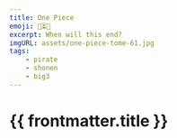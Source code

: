 ```yaml
---
title: One Piece
emoji: 🔄⏳📅 
excerpt: When will this end?
imgURL: assets/one-piece-tome-61.jpg
tags: 
    - pirate
    - shonen 
    - big3
---
```


<script setup lang="ts">
import { useData } from 'vitepress'
import BlurryImage from '@components/BlurryImage.vue'

const {frontmatter} = useData();
</script>
<!-- LTeX: enabled=false -->
# {{ frontmatter.title }}
<!-- LTeX: enabled=true -->

<BlurryImage :srcUrl="frontmatter.imgURL" :alt="frontmatter.imgAlt" :width="250" :height="450" />